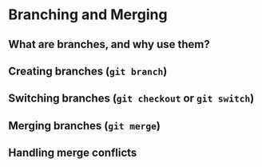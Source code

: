 # Branching and Merging

## What are branches, and why use them?

## Creating branches (`git branch`)

## Switching branches (`git checkout` or `git switch`)

## Merging branches (`git merge`)

## Handling merge conflicts
